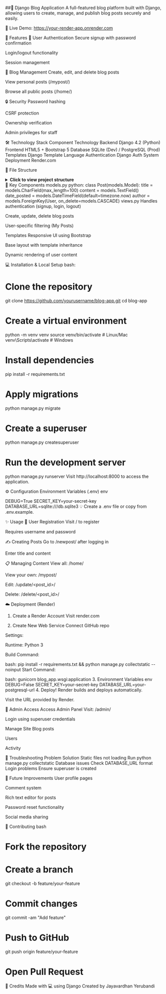 ##📝 Django Blog Application
A full-featured blog platform built with Django, allowing users to create, manage, and publish blog posts securely and easily.

🔗 Live Demo: https://your-render-app.onrender.com





🚀 Features
🔐 User Authentication
Secure signup with password confirmation

Login/logout functionality

Session management

📝 Blog Management
Create, edit, and delete blog posts

View personal posts (/mypost/)

Browse all public posts (/home/)

🔒 Security
Password hashing

CSRF protection

Ownership verification

Admin privileges for staff

🛠️ Technology Stack
Component	Technology
Backend	Django 4.2 (Python)
Frontend	HTML5 + Bootstrap 5
Database	SQLite (Dev) / PostgreSQL (Prod)
Templates	Django Template Language
Authentication	Django Auth System
Deployment	Render.com

📁 File Structure
<details> <summary><strong>Click to view project structure</strong></summary>
blog_app/
├── blog/                  
│   ├── migrations/        
│   ├── templates/blog/    
│   ├── admin.py           
│   ├── apps.py            
│   ├── models.py          
│   ├── tests.py           
│   ├── urls.py            
│   └── views.py           
├── blog_app/              
│   ├── settings.py        
│   ├── urls.py            
│   └── wsgi.py            
├── manage.py              
└── requirements.txt       
</details>
🧠 Key Components
models.py
python:
class Post(models.Model):
    title = models.CharField(max_length=100)
    content = models.TextField()
    date_posted = models.DateTimeField(default=timezone.now)
    author = models.ForeignKey(User, on_delete=models.CASCADE)
views.py
Handles authentication (signup, login, logout)

Create, update, delete blog posts

User-specific filtering (My Posts)

Templates
Responsive UI using Bootstrap

Base layout with template inheritance

Dynamic rendering of user content

💻 Installation & Local Setup
bash:
# Clone the repository
git clone https://github.com/yourusername/blog-app.git
cd blog-app

# Create a virtual environment
python -m venv venv
source venv/bin/activate  # Linux/Mac
venv\Scripts\activate     # Windows

# Install dependencies
pip install -r requirements.txt

# Apply migrations
python manage.py migrate

# Create a superuser
python manage.py createsuperuser

# Run the development server
python manage.py runserver
Visit http://localhost:8000 to access the application.

⚙️ Configuration
Environment Variables (.env)
env

DEBUG=True
SECRET_KEY=your-secret-key
DATABASE_URL=sqlite:///db.sqlite3
💡 Create a .env file or copy from .env.example.

✨ Usage
👤 User Registration
Visit / to register

Requires username and password

✍️ Creating Posts
Go to /newpost/ after logging in

Enter title and content

📋 Managing Content
View all: /home/

View your own: /mypost/

Edit: /update/<post_id>/

Delete: /delete/<post_id>/

☁️ Deployment (Render)
1. Create a Render Account
Visit render.com

2. Create New Web Service
Connect GitHub repo

Settings:

Runtime: Python 3

Build Command:

bash:
pip install -r requirements.txt && python manage.py collectstatic --noinput
Start Command:

bash:
gunicorn blog_app.wsgi:application
3. Environment Variables
env
DEBUG=False
SECRET_KEY=your-secret-key
DATABASE_URL=your-postgresql-url
4. Deploy!
Render builds and deploys automatically.

Visit the URL provided by Render.

🔐 Admin Access
Access Admin Panel
Visit: /admin/

Login using superuser credentials

Manage Site
Blog posts

Users

Activity


🐞 Troubleshooting
Problem	Solution
Static files not loading	Run python manage.py collectstatic
Database issues	Check DATABASE_URL format
Login problems	Ensure superuser is created

🚧 Future Improvements
User profile pages

Comment system

Rich text editor for posts

Password reset functionality

Social media sharing

🤝 Contributing
bash
# Fork the repository
# Create a branch
git checkout -b feature/your-feature

# Commit changes
git commit -am "Add feature"

# Push to GitHub
git push origin feature/your-feature

# Open Pull Request


🙌 Credits
Made with 💻 using Django
Created by Jayavardhan Yerubandi
